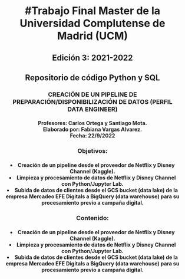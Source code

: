 <!DOCTYPE html>
<html>
<head>

</head>
<body>

<!-- !PAGE CONTENT! -->
<div class="w3-content" style="max-width:1500px">

<!-- Header -->
<header class="w3-panel w3-center w3-opacity" style="padding:128px 16px">

<h1>#Trabajo Final Master de la Universidad Complutense de Madrid (UCM)</h1>
 
<h2>Edición 3: 2021-2022</h2>
<h2>Repositorio de código Python y SQL</h2>

<h3>CREACIÓN DE UN PIPELINE DE PREPARACIÓN/DISPONIBILIZACIÓN DE DATOS (PERFIL DATA ENGINEER)</h3>

<h4> Profesores: Carlos Ortega y Santiago Mota.<br> 
Elaborado por: Fabiana Vargas Alvarez.<br> 
Fecha: 22/9/2022
</h4>   
<h3>Objetivos:</h3>

<h4>  
<li>Creación de un pipeline desde el proveedor de Netflix y Disney Channel (Kaggle).<br> 
<li>Limpieza y procesamiento de datos de Netflix y Disney Channel con Python/Jupyter Lab.<br> 
<li>Subida de datos de clientes desde el GCS bucket (data lake) de la empresa Mercadeo EFE Digitals a BigQuery (data warehouse) para su procesamiento previo a campaña digital.
</h4>

<h3>Contenido:</h3>

<h4>  
<li>Creación de un pipeline desde el proveedor de Netflix y Disney Channel (Kaggle).<br> 
<li>Limpieza y procesamiento de datos de Netflix y Disney Channel con Python/Jupyter Lab.<br> 
<li>Subida de datos de clientes desde el GCS bucket (data lake) de la empresa Mercadeo EFE Digitals a BigQuery (data warehouse) para su procesamiento previo a campaña digital.
</h4>



